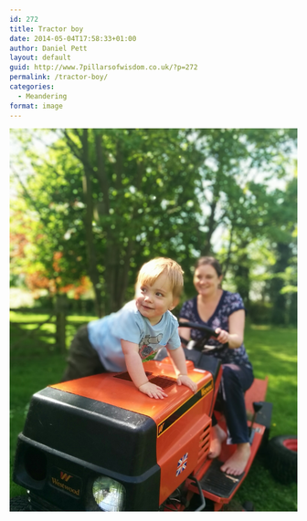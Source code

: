 ```yaml
---
id: 272
title: Tractor boy
date: 2014-05-04T17:58:33+01:00
author: Daniel Pett
layout: default
guid: http://www.7pillarsofwisdom.co.uk/?p=272
permalink: /tractor-boy/
categories:
  - Meandering
format: image
---
```

<img class="alignleft size-medium img-fluid 273" src="/images/2014/05/IMG_20140504_141601.jpg" />
